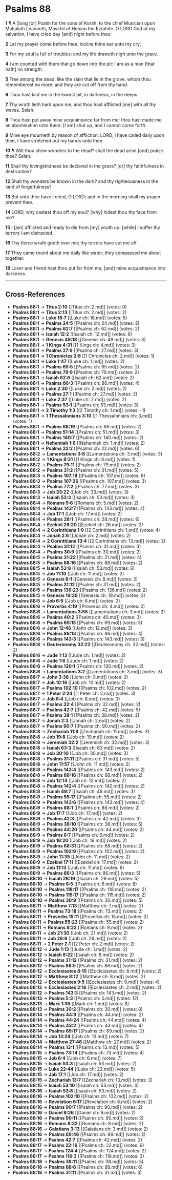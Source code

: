 # Psalms 88

**1** ¶ A Song [or] Psalm for the sons of Korah, to the chief Musician upon Mahalath Leannoth, Maschil of Heman the Ezrahite. O LORD God of my salvation, I have cried day [and] night before thee:

**2** Let my prayer come before thee: incline thine ear unto my cry;

**3** For my soul is full of troubles: and my life draweth nigh unto the grave.

**4** I am counted with them that go down into the pit: I am as a man [that hath] no strength:

**5** Free among the dead, like the slain that lie in the grave, whom thou rememberest no more: and they are cut off from thy hand.

**6** Thou hast laid me in the lowest pit, in darkness, in the deeps.

**7** Thy wrath lieth hard upon me, and thou hast afflicted [me] with all thy waves. Selah.

**8** Thou hast put away mine acquaintance far from me; thou hast made me an abomination unto them: [I am] shut up, and I cannot come forth.

**9** Mine eye mourneth by reason of affliction: LORD, I have called daily upon thee, I have stretched out my hands unto thee.

**10** ¶ Wilt thou shew wonders to the dead? shall the dead arise [and] praise thee? Selah.

**11** Shall thy lovingkindness be declared in the grave? [or] thy faithfulness in destruction?

**12** Shall thy wonders be known in the dark? and thy righteousness in the land of forgetfulness?

**13** But unto thee have I cried, O LORD; and in the morning shall my prayer prevent thee.

**14** LORD, why castest thou off my soul? [why] hidest thou thy face from me?

**15** I [am] afflicted and ready to die from [my] youth up: [while] I suffer thy terrors I am distracted.

**16** Thy fierce wrath goeth over me; thy terrors have cut me off.

**17** They came round about me daily like water; they compassed me about together.

**18** Lover and friend hast thou put far from me, [and] mine acquaintance into darkness.

---

## Cross-References

- **Psalms 88:1** → **Titus 2:10** [[Titus ch: 2.md]] (votes: 0)
- **Psalms 88:1** → **Titus 2:13** [[Titus ch: 2.md]] (votes: 2)
- **Psalms 88:1** → **Luke 18:7** [[Luke ch: 18.md]] (votes: 5)
- **Psalms 88:1** → **Psalms 24:5** [[Psalms ch: 24.md]] (votes: 2)
- **Psalms 88:1** → **Psalms 62:7** [[Psalms ch: 62.md]] (votes: 2)
- **Psalms 88:1** → **Isaiah 12:2** [[Isaiah ch: 12.md]] (votes: 6)
- **Psalms 88:1** → **Genesis 49:18** [[Genesis ch: 49.md]] (votes: 3)
- **Psalms 88:1** → **1 Kings 4:31** [[1 Kings ch: 4.md]] (votes: 3)
- **Psalms 88:1** → **Psalms 27:9** [[Psalms ch: 27.md]] (votes: 3)
- **Psalms 88:1** → **1 Chronicles 2:6** [[1 Chronicles ch: 2.md]] (votes: 1)
- **Psalms 88:1** → **Luke 1:47** [[Luke ch: 1.md]] (votes: 2)
- **Psalms 88:1** → **Psalms 65:5** [[Psalms ch: 65.md]] (votes: 2)
- **Psalms 88:1** → **Psalms 79:9** [[Psalms ch: 79.md]] (votes: 2)
- **Psalms 88:1** → **Isaiah 62:6** [[Isaiah ch: 62.md]] (votes: 2)
- **Psalms 88:1** → **Psalms 86:3** [[Psalms ch: 86.md]] (votes: 4)
- **Psalms 88:1** → **Luke 2:30** [[Luke ch: 2.md]] (votes: 2)
- **Psalms 88:1** → **Psalms 27:1** [[Psalms ch: 27.md]] (votes: 2)
- **Psalms 88:1** → **Luke 2:37** [[Luke ch: 2.md]] (votes: 2)
- **Psalms 88:1** → **Psalms 53:1** [[Psalms ch: 53.md]] (votes: 3)
- **Psalms 88:1** → **2 Timothy 1:3** [[2 Timothy ch: 1.md]] (votes: -1)
- **Psalms 88:1** → **1 Thessalonians 3:10** [[1 Thessalonians ch: 3.md]] (votes: 1)
- **Psalms 88:1** → **Psalms 68:19** [[Psalms ch: 68.md]] (votes: 2)
- **Psalms 88:1** → **Psalms 51:14** [[Psalms ch: 51.md]] (votes: 3)
- **Psalms 88:1** → **Psalms 140:7** [[Psalms ch: 140.md]] (votes: 2)
- **Psalms 88:1** → **Nehemiah 1:6** [[Nehemiah ch: 1.md]] (votes: 2)
- **Psalms 88:1** → **Psalms 22:2** [[Psalms ch: 22.md]] (votes: 6)
- **Psalms 88:2** → **Lamentations 3:8** [[Lamentations ch: 3.md]] (votes: 3)
- **Psalms 88:2** → **1 Kings 8:31** [[1 Kings ch: 8.md]] (votes: 1)
- **Psalms 88:2** → **Psalms 79:11** [[Psalms ch: 79.md]] (votes: 2)
- **Psalms 88:2** → **Psalms 31:2** [[Psalms ch: 31.md]] (votes: 5)
- **Psalms 88:3** → **Psalms 107:18** [[Psalms ch: 107.md]] (votes: 6)
- **Psalms 88:3** → **Psalms 107:26** [[Psalms ch: 107.md]] (votes: 3)
- **Psalms 88:3** → **Psalms 77:2** [[Psalms ch: 77.md]] (votes: 3)
- **Psalms 88:3** → **Job 33:22** [[Job ch: 33.md]] (votes: 3)
- **Psalms 88:3** → **Isaiah 53:3** [[Isaiah ch: 53.md]] (votes: 3)
- **Psalms 88:4** → **Romans 5:6** [[Romans ch: 5.md]] (votes: 2)
- **Psalms 88:4** → **Psalms 143:7** [[Psalms ch: 143.md]] (votes: 4)
- **Psalms 88:4** → **Job 17:1** [[Job ch: 17.md]] (votes: 2)
- **Psalms 88:4** → **Psalms 28:1** [[Psalms ch: 28.md]] (votes: 6)
- **Psalms 88:4** → **Ezekiel 26:20** [[Ezekiel ch: 26.md]] (votes: 2)
- **Psalms 88:4** → **2 Corinthians 1:9** [[2 Corinthians ch: 1.md]] (votes: 4)
- **Psalms 88:4** → **Jonah 2:6** [[Jonah ch: 2.md]] (votes: 2)
- **Psalms 88:4** → **2 Corinthians 13:4** [[2 Corinthians ch: 13.md]] (votes: 2)
- **Psalms 88:4** → **Psalms 31:12** [[Psalms ch: 31.md]] (votes: 3)
- **Psalms 88:4** → **Psalms 30:9** [[Psalms ch: 30.md]] (votes: 2)
- **Psalms 88:5** → **Psalms 31:22** [[Psalms ch: 31.md]] (votes: 4)
- **Psalms 88:5** → **Psalms 88:16** [[Psalms ch: 88.md]] (votes: 2)
- **Psalms 88:5** → **Isaiah 53:8** [[Isaiah ch: 53.md]] (votes: 6)
- **Psalms 88:5** → **Job 11:10** [[Job ch: 11.md]] (votes: 2)
- **Psalms 88:5** → **Genesis 8:1** [[Genesis ch: 8.md]] (votes: 2)
- **Psalms 88:5** → **Psalms 31:12** [[Psalms ch: 31.md]] (votes: 2)
- **Psalms 88:5** → **Psalms 136:23** [[Psalms ch: 136.md]] (votes: 2)
- **Psalms 88:5** → **Genesis 19:29** [[Genesis ch: 19.md]] (votes: 2)
- **Psalms 88:5** → **Job 6:9** [[Job ch: 6.md]] (votes: 2)
- **Psalms 88:6** → **Proverbs 4:19** [[Proverbs ch: 4.md]] (votes: 2)
- **Psalms 88:6** → **Lamentations 3:55** [[Lamentations ch: 3.md]] (votes: 2)
- **Psalms 88:6** → **Psalms 40:2** [[Psalms ch: 40.md]] (votes: 3)
- **Psalms 88:6** → **Psalms 69:15** [[Psalms ch: 69.md]] (votes: 5)
- **Psalms 88:6** → **John 12:46** [[John ch: 12.md]] (votes: 3)
- **Psalms 88:6** → **Psalms 86:13** [[Psalms ch: 86.md]] (votes: 4)
- **Psalms 88:6** → **Psalms 143:3** [[Psalms ch: 143.md]] (votes: 3)
- **Psalms 88:6** → **Deuteronomy 32:22** [[Deuteronomy ch: 32.md]] (votes: 2)
- **Psalms 88:6** → **Jude 1:13** [[Jude ch: 1.md]] (votes: 2)
- **Psalms 88:6** → **Jude 1:6** [[Jude ch: 1.md]] (votes: 2)
- **Psalms 88:6** → **Psalms 130:1** [[Psalms ch: 130.md]] (votes: 2)
- **Psalms 88:6** → **Lamentations 3:2** [[Lamentations ch: 3.md]] (votes: 3)
- **Psalms 88:7** → **John 3:36** [[John ch: 3.md]] (votes: 2)
- **Psalms 88:7** → **Job 10:16** [[Job ch: 10.md]] (votes: 2)
- **Psalms 88:7** → **Psalms 102:10** [[Psalms ch: 102.md]] (votes: 2)
- **Psalms 88:7** → **1 Peter 2:24** [[1 Peter ch: 2.md]] (votes: 3)
- **Psalms 88:7** → **Job 6:4** [[Job ch: 6.md]] (votes: 3)
- **Psalms 88:7** → **Psalms 32:4** [[Psalms ch: 32.md]] (votes: 2)
- **Psalms 88:7** → **Psalms 42:7** [[Psalms ch: 42.md]] (votes: 5)
- **Psalms 88:7** → **Psalms 38:1** [[Psalms ch: 38.md]] (votes: 2)
- **Psalms 88:7** → **Jonah 2:3** [[Jonah ch: 2.md]] (votes: 2)
- **Psalms 88:7** → **Psalms 90:7** [[Psalms ch: 90.md]] (votes: 2)
- **Psalms 88:8** → **Zechariah 11:8** [[Zechariah ch: 11.md]] (votes: 3)
- **Psalms 88:8** → **Job 19:8** [[Job ch: 19.md]] (votes: 2)
- **Psalms 88:8** → **Jeremiah 32:2** [[Jeremiah ch: 32.md]] (votes: 3)
- **Psalms 88:8** → **Isaiah 63:3** [[Isaiah ch: 63.md]] (votes: 2)
- **Psalms 88:8** → **Job 30:10** [[Job ch: 30.md]] (votes: 3)
- **Psalms 88:8** → **Psalms 31:11** [[Psalms ch: 31.md]] (votes: 5)
- **Psalms 88:8** → **John 11:57** [[John ch: 11.md]] (votes: 2)
- **Psalms 88:8** → **Psalms 143:4** [[Psalms ch: 143.md]] (votes: 2)
- **Psalms 88:8** → **Psalms 88:18** [[Psalms ch: 88.md]] (votes: 2)
- **Psalms 88:8** → **Job 12:14** [[Job ch: 12.md]] (votes: 2)
- **Psalms 88:8** → **Psalms 142:4** [[Psalms ch: 142.md]] (votes: 2)
- **Psalms 88:8** → **Isaiah 49:7** [[Isaiah ch: 49.md]] (votes: 3)
- **Psalms 88:9** → **Psalms 55:17** [[Psalms ch: 55.md]] (votes: 2)
- **Psalms 88:9** → **Psalms 143:6** [[Psalms ch: 143.md]] (votes: 4)
- **Psalms 88:9** → **Psalms 88:1** [[Psalms ch: 88.md]] (votes: 2)
- **Psalms 88:9** → **Job 17:7** [[Job ch: 17.md]] (votes: 2)
- **Psalms 88:9** → **Psalms 42:3** [[Psalms ch: 42.md]] (votes: 3)
- **Psalms 88:9** → **Psalms 38:10** [[Psalms ch: 38.md]] (votes: 5)
- **Psalms 88:9** → **Psalms 44:20** [[Psalms ch: 44.md]] (votes: 2)
- **Psalms 88:9** → **Psalms 6:7** [[Psalms ch: 6.md]] (votes: 2)
- **Psalms 88:9** → **Job 16:20** [[Job ch: 16.md]] (votes: 2)
- **Psalms 88:9** → **Psalms 68:31** [[Psalms ch: 68.md]] (votes: 2)
- **Psalms 88:9** → **Psalms 102:9** [[Psalms ch: 102.md]] (votes: 2)
- **Psalms 88:9** → **John 11:35** [[John ch: 11.md]] (votes: 2)
- **Psalms 88:9** → **Ezekiel 17:11** [[Ezekiel ch: 17.md]] (votes: 2)
- **Psalms 88:9** → **Job 11:13** [[Job ch: 11.md]] (votes: 6)
- **Psalms 88:9** → **Psalms 86:3** [[Psalms ch: 86.md]] (votes: 5)
- **Psalms 88:10** → **Isaiah 26:19** [[Isaiah ch: 26.md]] (votes: 5)
- **Psalms 88:10** → **Psalms 6:5** [[Psalms ch: 6.md]] (votes: 8)
- **Psalms 88:10** → **Psalms 118:17** [[Psalms ch: 118.md]] (votes: 2)
- **Psalms 88:10** → **Psalms 115:17** [[Psalms ch: 115.md]] (votes: 2)
- **Psalms 88:10** → **Psalms 30:9** [[Psalms ch: 30.md]] (votes: 5)
- **Psalms 88:11** → **Matthew 7:13** [[Matthew ch: 7.md]] (votes: 2)
- **Psalms 88:11** → **Psalms 73:18** [[Psalms ch: 73.md]] (votes: 2)
- **Psalms 88:11** → **Proverbs 15:11** [[Proverbs ch: 15.md]] (votes: 2)
- **Psalms 88:11** → **Psalms 55:23** [[Psalms ch: 55.md]] (votes: 2)
- **Psalms 88:11** → **Romans 9:22** [[Romans ch: 9.md]] (votes: 2)
- **Psalms 88:11** → **Job 21:30** [[Job ch: 21.md]] (votes: 2)
- **Psalms 88:11** → **Job 26:6** [[Job ch: 26.md]] (votes: 2)
- **Psalms 88:11** → **2 Peter 2:1** [[2 Peter ch: 2.md]] (votes: 2)
- **Psalms 88:12** → **Jude 1:13** [[Jude ch: 1.md]] (votes: 2)
- **Psalms 88:12** → **Isaiah 8:22** [[Isaiah ch: 8.md]] (votes: 2)
- **Psalms 88:12** → **Psalms 31:12** [[Psalms ch: 31.md]] (votes: 2)
- **Psalms 88:12** → **Psalms 88:5** [[Psalms ch: 88.md]] (votes: 2)
- **Psalms 88:12** → **Ecclesiastes 8:10** [[Ecclesiastes ch: 8.md]] (votes: 2)
- **Psalms 88:12** → **Matthew 8:12** [[Matthew ch: 8.md]] (votes: 2)
- **Psalms 88:12** → **Ecclesiastes 9:5** [[Ecclesiastes ch: 9.md]] (votes: 4)
- **Psalms 88:12** → **Ecclesiastes 2:16** [[Ecclesiastes ch: 2.md]] (votes: 2)
- **Psalms 88:12** → **Psalms 143:3** [[Psalms ch: 143.md]] (votes: 2)
- **Psalms 88:13** → **Psalms 5:3** [[Psalms ch: 5.md]] (votes: 12)
- **Psalms 88:13** → **Mark 1:35** [[Mark ch: 1.md]] (votes: 8)
- **Psalms 88:13** → **Psalms 30:2** [[Psalms ch: 30.md]] (votes: 8)
- **Psalms 88:14** → **Psalms 44:9** [[Psalms ch: 44.md]] (votes: 2)
- **Psalms 88:14** → **Psalms 44:24** [[Psalms ch: 44.md]] (votes: 4)
- **Psalms 88:14** → **Psalms 43:2** [[Psalms ch: 43.md]] (votes: 4)
- **Psalms 88:14** → **Psalms 69:17** [[Psalms ch: 69.md]] (votes: 2)
- **Psalms 88:14** → **Job 13:24** [[Job ch: 13.md]] (votes: 7)
- **Psalms 88:14** → **Matthew 27:46** [[Matthew ch: 27.md]] (votes: 2)
- **Psalms 88:14** → **Psalms 13:1** [[Psalms ch: 13.md]] (votes: 5)
- **Psalms 88:15** → **Psalms 73:14** [[Psalms ch: 73.md]] (votes: 4)
- **Psalms 88:15** → **Job 6:4** [[Job ch: 6.md]] (votes: 7)
- **Psalms 88:15** → **Isaiah 53:3** [[Isaiah ch: 53.md]] (votes: 2)
- **Psalms 88:15** → **Luke 22:44** [[Luke ch: 22.md]] (votes: 5)
- **Psalms 88:15** → **Job 17:1** [[Job ch: 17.md]] (votes: 2)
- **Psalms 88:15** → **Zechariah 13:7** [[Zechariah ch: 13.md]] (votes: 3)
- **Psalms 88:15** → **Isaiah 53:10** [[Isaiah ch: 53.md]] (votes: 4)
- **Psalms 88:16** → **Isaiah 53:8** [[Isaiah ch: 53.md]] (votes: 2)
- **Psalms 88:16** → **Psalms 102:10** [[Psalms ch: 102.md]] (votes: 2)
- **Psalms 88:16** → **Revelation 6:17** [[Revelation ch: 6.md]] (votes: 2)
- **Psalms 88:16** → **Psalms 90:7** [[Psalms ch: 90.md]] (votes: 2)
- **Psalms 88:16** → **Daniel 9:26** [[Daniel ch: 9.md]] (votes: 2)
- **Psalms 88:16** → **Psalms 90:11** [[Psalms ch: 90.md]] (votes: 2)
- **Psalms 88:16** → **Romans 8:32** [[Romans ch: 8.md]] (votes: 2)
- **Psalms 88:16** → **Galatians 3:13** [[Galatians ch: 3.md]] (votes: 2)
- **Psalms 88:16** → **Psalms 89:46** [[Psalms ch: 89.md]] (votes: 2)
- **Psalms 88:17** → **Psalms 42:7** [[Psalms ch: 42.md]] (votes: 2)
- **Psalms 88:17** → **Psalms 22:16** [[Psalms ch: 22.md]] (votes: 6)
- **Psalms 88:17** → **Psalms 124:4** [[Psalms ch: 124.md]] (votes: 2)
- **Psalms 88:17** → **Psalms 116:3** [[Psalms ch: 116.md]] (votes: 3)
- **Psalms 88:18** → **Psalms 38:11** [[Psalms ch: 38.md]] (votes: 5)
- **Psalms 88:18** → **Psalms 88:8** [[Psalms ch: 88.md]] (votes: 6)
- **Psalms 88:18** → **Psalms 31:11** [[Psalms ch: 31.md]] (votes: 3)
